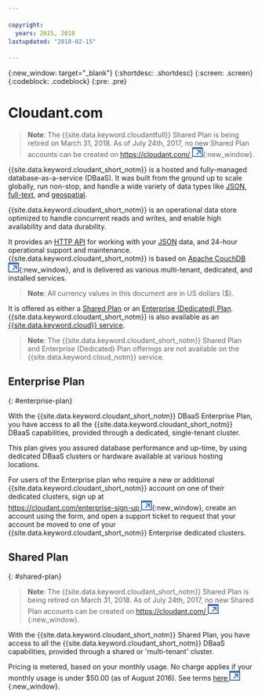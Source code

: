 ```yaml
---

copyright:
  years: 2015, 2018
lastupdated: "2018-02-15"

---
```


{:new_window: target="_blank"}
{:shortdesc: .shortdesc}
{:screen: .screen}
{:codeblock: .codeblock}
{:pre: .pre}

<!-- Acrolinx: 2017-03-16 -->

# Cloudant.com

> **Note**: The {{site.data.keyword.cloudantfull}} Shared Plan is being retired on March 31, 2018. 
As of July 24th, 2017, no new Shared Plan accounts can be created on [https://cloudant.com/ ![External link icon](../images/launch-glyph.svg "External link icon")](https://cloudant.com/){:new_window}. 

{{site.data.keyword.cloudant_short_notm}} is a hosted and fully-managed database-as-a-service (DBaaS). 
It was built from the ground up to scale globally, run non-stop, and handle a wide variety of data types 
like [JSON](../basics/index.html#json),
[full-text](../api/cloudant_query.html#creating-an-index),
and [geospatial](../api/cloudant-geo.html).

{{site.data.keyword.cloudant_short_notm}} is an operational data store optimized to handle concurrent 
reads and writes, and enable high availability and data durability.

It provides an [HTTP API](../basics/index.html#http-api) for working with your 
[JSON](../basics/index.html#json) data, and 24-hour operational support and maintenance. 
{{site.data.keyword.cloudant_short_notm}} is based on 
[Apache CouchDB ![External link icon](../images/launch-glyph.svg "External link icon")](http://couchdb.apache.org/){:new_window}, 
and is delivered as various multi-tenant, dedicated, and installed services.

> **Note**: All currency values in this document are in US dollars ($).

It is offered as either a [Shared Plan](#shared-plan) or an 
[Enterprise (Dedicated) Plan](#enterprise-plan). {{site.data.keyword.cloudant_short_notm}} 
is also available as an [{{site.data.keyword.cloud}} service](https://www.ibm.com/cloud/).

> **Note**: The {{site.data.keyword.cloudant_short_notm}} Shared Plan and Enterprise (Dedicated) Plan 
offerings are not available on the {{site.data.keyword.cloud_notm}} service.

## Enterprise Plan
{: #enterprise-plan}

With the {{site.data.keyword.cloudant_short_notm}} DBaaS Enterprise Plan, you have access to all the 
{{site.data.keyword.cloudant_short_notm}} DBaaS capabilities, provided through a dedicated, 
single-tenant cluster.

This plan gives you assured database performance and up-time, by using dedicated DBaaS clusters or 
hardware available at various hosting locations.

For users of the Enterprise plan who require a new or additional {{site.data.keyword.cloudant_short_notm}} 
account on one of their dedicated clusters, sign up at  
[https://cloudant.com/enterprise-sign-up ![External link icon](../images/launch-glyph.svg "External link icon")](https://cloudant.com/enterprise-sign-up){:new_window}, 
create an account using the form, and open a support ticket to request that your account be moved to one of your 
{{site.data.keyword.cloudant_short_notm}} Enterprise dedicated clusters. 

## Shared Plan
{: #shared-plan}

> **Note**: The {{site.data.keyword.cloudant_short_notm}} Shared Plan is being retired on March 31, 2018. 
As of July 24th, 2017, no new Shared Plan accounts can be created on 
[https://cloudant.com/ ![External link icon](../images/launch-glyph.svg "External link icon")](https://cloudant.com/){:new_window}. 

With the {{site.data.keyword.cloudant_short_notm}} Shared Plan, you have access to all the 
{{site.data.keyword.cloudant_short_notm}} DBaaS capabilities, provided through a shared or 'multi-tenant' cluster.

Pricing is metered, based on your monthly usage. No charge applies if your monthly usage is 
under $50.00 (as of August 2016). See terms [here ![External link icon](../images/launch-glyph.svg "External link icon")](https://cloudant.com/assets/terms.pdf){:new_window}. 
   
      
         